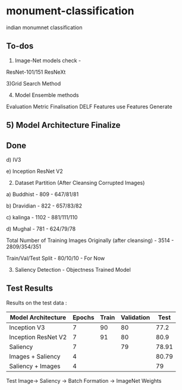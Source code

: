 # monument-classification
indian monumnet classification


## To-dos
1) Image-Net models check - 

ResNet-101/151
ResNeXt

3)Grid Search Method

4) Model Ensemble methods

Evaluation Metric Finalisation
DELF Features use 
Features Generate

## 5) Model Architecture Finalize

## Done

d) IV3

e) Inception ResNet V2 

2) Dataset Partition (After Cleansing Corrupted Images)

a) Buddhist - 809 - 647/81/81

b) Dravidian - 822 - 657/83/82

c) kalinga - 1102 - 881/111/110

d) Mughal  - 781 - 624/79/78

Total Number of Training Images Originally (after cleansing) - 3514 - 2809/354/351

Train/Val/Test Split - 80/10/10 - For Now

3) Saliency Detection - Objectness Trained Model

## Test Results
Results on the test data :

Model Architecture| Epochs | Train | Validation | Test
------------- | -------- | ---------  | ---------- | ----------
Inception V3  | 7| 90 | 80|77.2 
Inception ResNet V2  | 7| 91 |80  |80.9
Saliency | 7 | |79|78.91
Images + Saliency| 4|||80.79
Saliency + Images |4 |||79

Test Image-> Saliency -> Batch Formation -> ImageNet Weights
